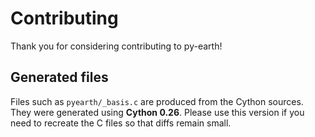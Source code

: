 # Contributing

Thank you for considering contributing to py-earth!

## Generated files

Files such as `pyearth/_basis.c` are produced from the Cython sources. They
were generated using **Cython 0.26**. Please use this version if you need to
recreate the C files so that diffs remain small.

